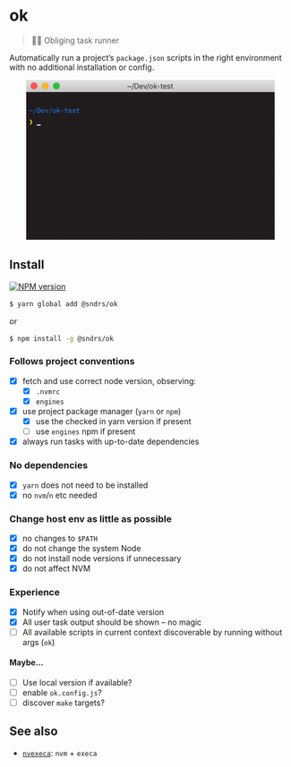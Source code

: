 # ok 

> 🙇‍♂️ Obliging task runner 

Automatically run a project’s `package.json` scripts in the right environment with no additional installation or config.

<p align="center"><img src="demo.gif" width="444"></p>

## Install 

<a href="https://npmjs.org/package/@sndrs/ok" title="View this project on NPM"><img src="https://img.shields.io/npm/v/@sndrs/ok.svg" alt="NPM version" /></a>

```bash
$ yarn global add @sndrs/ok
```
or
```bash
$ npm install -g @sndrs/ok
```

### Follows project conventions

-   [x] fetch and use correct node version, observing:
    -   [x] `.nvmrc`
    -   [x] `engines`
-   [x] use project package manager (`yarn` or `npm`)
    -   [x] use the checked in yarn version if present
    -   [ ] use `engines` npm if present
-   [x] always run tasks with up-to-date dependencies

### No dependencies

-   [x] `yarn` does not need to be installed
-   [x] no `nvm`/`n` etc needed

### Change host env as little as possible

-   [x] no changes to `$PATH`
-   [x] do not change the system Node
-   [x] do not install node versions if unnecessary
-   [x] do not affect NVM

### Experience

-   [x] Notify when using out-of-date version
-   [x] All user task output should be shown – no magic
-   [ ] All available scripts in current context discoverable by running without args (`ok`)

#### Maybe...

-   [ ] Use local version if available?
-   [ ] enable `ok.config.js`?
-   [ ] discover `make` targets?

## See also

-   [`nvexeca`](https://github.com/ehmicky/nvexeca): `nvm` + `execa`
